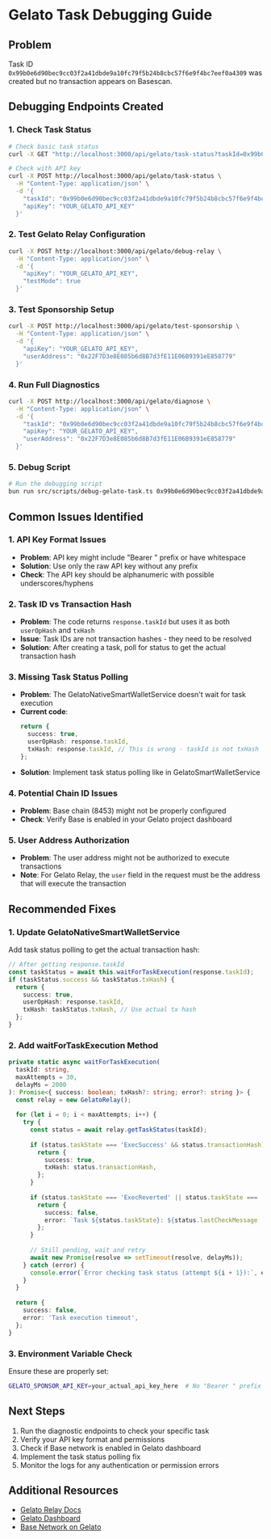 # Gelato Task Debugging Guide

## Problem
Task ID `0x99b0e6d90bec9cc03f2a41dbde9a10fc79f5b24b8cbc57f6e9f4bc7eef0a4309` was created but no transaction appears on Basescan.

## Debugging Endpoints Created

### 1. Check Task Status
```bash
# Check basic task status
curl -X GET "http://localhost:3000/api/gelato/task-status?taskId=0x99b0e6d90bec9cc03f2a41dbde9a10fc79f5b24b8cbc57f6e9f4bc7eef0a4309"

# Check with API key
curl -X POST http://localhost:3000/api/gelato/task-status \
  -H "Content-Type: application/json" \
  -d '{
    "taskId": "0x99b0e6d90bec9cc03f2a41dbde9a10fc79f5b24b8cbc57f6e9f4bc7eef0a4309",
    "apiKey": "YOUR_GELATO_API_KEY"
  }'
```

### 2. Test Gelato Relay Configuration
```bash
curl -X POST http://localhost:3000/api/gelato/debug-relay \
  -H "Content-Type: application/json" \
  -d '{
    "apiKey": "YOUR_GELATO_API_KEY",
    "testMode": true
  }'
```

### 3. Test Sponsorship Setup
```bash
curl -X POST http://localhost:3000/api/gelato/test-sponsorship \
  -H "Content-Type: application/json" \
  -d '{
    "apiKey": "YOUR_GELATO_API_KEY",
    "userAddress": "0x22F7D3e8E085b6d8B7d3fE11E06B9391eE858779"
  }'
```

### 4. Run Full Diagnostics
```bash
curl -X POST http://localhost:3000/api/gelato/diagnose \
  -H "Content-Type: application/json" \
  -d '{
    "taskId": "0x99b0e6d90bec9cc03f2a41dbde9a10fc79f5b24b8cbc57f6e9f4bc7eef0a4309",
    "apiKey": "YOUR_GELATO_API_KEY",
    "userAddress": "0x22F7D3e8E085b6d8B7d3fE11E06B9391eE858779"
  }'
```

### 5. Debug Script
```bash
# Run the debugging script
bun run src/scripts/debug-gelato-task.ts 0x99b0e6d90bec9cc03f2a41dbde9a10fc79f5b24b8cbc57f6e9f4bc7eef0a4309
```

## Common Issues Identified

### 1. API Key Format Issues
- **Problem**: API key might include "Bearer " prefix or have whitespace
- **Solution**: Use only the raw API key without any prefix
- **Check**: The API key should be alphanumeric with possible underscores/hyphens

### 2. Task ID vs Transaction Hash
- **Problem**: The code returns `response.taskId` but uses it as both `userOpHash` and `txHash`
- **Issue**: Task IDs are not transaction hashes - they need to be resolved
- **Solution**: After creating a task, poll for status to get the actual transaction hash

### 3. Missing Task Status Polling
- **Problem**: The GelatoNativeSmartWalletService doesn't wait for task execution
- **Current code**:
  ```typescript
  return {
    success: true,
    userOpHash: response.taskId,
    txHash: response.taskId, // This is wrong - taskId is not txHash
  };
  ```
- **Solution**: Implement task status polling like in GelatoSmartWalletService

### 4. Potential Chain ID Issues
- **Problem**: Base chain (8453) might not be properly configured
- **Check**: Verify Base is enabled in your Gelato project dashboard

### 5. User Address Authorization
- **Problem**: The user address might not be authorized to execute transactions
- **Note**: For Gelato Relay, the `user` field in the request must be the address that will execute the transaction

## Recommended Fixes

### 1. Update GelatoNativeSmartWalletService
Add task status polling to get the actual transaction hash:

```typescript
// After getting response.taskId
const taskStatus = await this.waitForTaskExecution(response.taskId);
if (taskStatus.success && taskStatus.txHash) {
  return {
    success: true,
    userOpHash: response.taskId,
    txHash: taskStatus.txHash, // Use actual tx hash
  };
}
```

### 2. Add waitForTaskExecution Method
```typescript
private static async waitForTaskExecution(
  taskId: string,
  maxAttempts = 30,
  delayMs = 2000
): Promise<{ success: boolean; txHash?: string; error?: string }> {
  const relay = new GelatoRelay();
  
  for (let i = 0; i < maxAttempts; i++) {
    try {
      const status = await relay.getTaskStatus(taskId);
      
      if (status.taskState === 'ExecSuccess' && status.transactionHash) {
        return {
          success: true,
          txHash: status.transactionHash,
        };
      }
      
      if (status.taskState === 'ExecReverted' || status.taskState === 'Cancelled') {
        return {
          success: false,
          error: `Task ${status.taskState}: ${status.lastCheckMessage || 'Unknown error'}`,
        };
      }
      
      // Still pending, wait and retry
      await new Promise(resolve => setTimeout(resolve, delayMs));
    } catch (error) {
      console.error(`Error checking task status (attempt ${i + 1}):`, error);
    }
  }
  
  return {
    success: false,
    error: 'Task execution timeout',
  };
}
```

### 3. Environment Variable Check
Ensure these are properly set:
```bash
GELATO_SPONSOR_API_KEY=your_actual_api_key_here  # No "Bearer " prefix
```

## Next Steps

1. Run the diagnostic endpoints to check your specific task
2. Verify your API key format and permissions
3. Check if Base network is enabled in Gelato dashboard
4. Implement the task status polling fix
5. Monitor the logs for any authentication or permission errors

## Additional Resources
- [Gelato Relay Docs](https://docs.gelato.network/developer-services/relay)
- [Gelato Dashboard](https://app.gelato.network/)
- [Base Network on Gelato](https://docs.gelato.network/developer-services/relay/supported-networks)